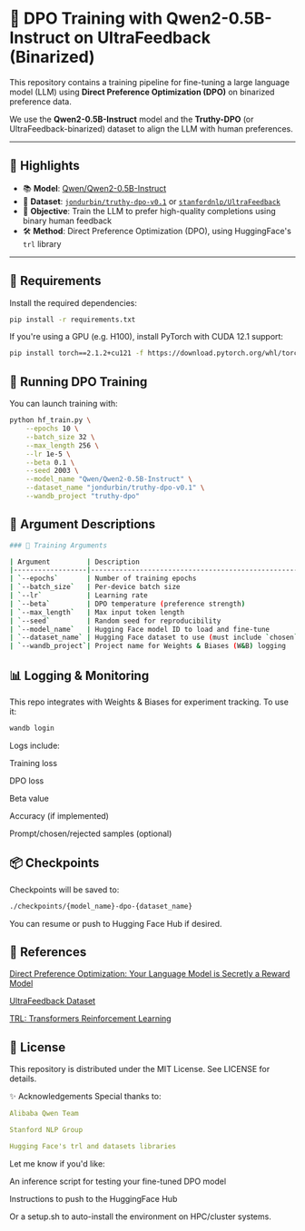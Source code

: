 # 🔧 DPO Training with Qwen2-0.5B-Instruct on UltraFeedback (Binarized)

This repository contains a training pipeline for fine-tuning a large language model (LLM) using **Direct Preference Optimization (DPO)** on binarized preference data.

We use the **Qwen2-0.5B-Instruct** model and the **Truthy-DPO** (or UltraFeedback-binarized) dataset to align the LLM with human preferences.

---

## 📌 Highlights

- 📚 **Model**: [Qwen/Qwen2-0.5B-Instruct](https://huggingface.co/Qwen/Qwen2-0.5B-Instruct)
- 🧾 **Dataset**: [`jondurbin/truthy-dpo-v0.1`](https://huggingface.co/datasets/jondurbin/truthy-dpo-v0.1) or [`stanfordnlp/UltraFeedback`](https://huggingface.co/datasets/stanfordnlp/UltraFeedback)
- 🧠 **Objective**: Train the LLM to prefer high-quality completions using binary human feedback
- 🛠️ **Method**: Direct Preference Optimization (DPO), using HuggingFace's `trl` library

---

## 🧱 Requirements

Install the required dependencies:

```bash
pip install -r requirements.txt
```
If you're using a GPU (e.g. H100), install PyTorch with CUDA 12.1 support:
```bash
pip install torch==2.1.2+cu121 -f https://download.pytorch.org/whl/torch_stable.html
```
## 🚀 Running DPO Training
You can launch training with:
```bash
python hf_train.py \
    --epochs 10 \
    --batch_size 32 \
    --max_length 256 \
    --lr 1e-5 \
    --beta 0.1 \
    --seed 2003 \
    --model_name "Qwen/Qwen2-0.5B-Instruct" \
    --dataset_name "jondurbin/truthy-dpo-v0.1" \
    --wandb_project "truthy-dpo"
```

## 🔧 Argument Descriptions
```bash
### 🧾 Training Arguments

| Argument         | Description                                                   |
|------------------|---------------------------------------------------------------|
| `--epochs`       | Number of training epochs                                     |
| `--batch_size`   | Per-device batch size                                         |
| `--lr`           | Learning rate                                                 |
| `--beta`         | DPO temperature (preference strength)                         |
| `--max_length`   | Max input token length                                        |
| `--seed`         | Random seed for reproducibility                               |
| `--model_name`   | Hugging Face model ID to load and fine-tune                   |
| `--dataset_name` | Hugging Face dataset to use (must include `chosen` & `rejected`) |
| `--wandb_project`| Project name for Weights & Biases (W&B) logging               |
```
## 📊 Logging & Monitoring
This repo integrates with Weights & Biases for experiment tracking. To use it:
```bash
wandb login
```
Logs include:

Training loss

DPO loss

Beta value

Accuracy (if implemented)

Prompt/chosen/rejected samples (optional)

## 📦 Checkpoints
Checkpoints will be saved to:
```bash
./checkpoints/{model_name}-dpo-{dataset_name}
```
You can resume or push to Hugging Face Hub if desired.

## 🧠 References
[Direct Preference Optimization: Your Language Model is Secretly a Reward Model](https://arxiv.org/pdf/2305.18290)

[UltraFeedback Dataset](https://huggingface.co/datasets/HuggingFaceH4/ultrafeedback_binarized)

[TRL: Transformers Reinforcement Learning](https://huggingface.co/docs/trl/index)

## 📜 License
This repository is distributed under the MIT License. See LICENSE for details.

✨ Acknowledgements
Special thanks to:
```yaml
Alibaba Qwen Team

Stanford NLP Group

Hugging Face's trl and datasets libraries
```
Let me know if you'd like:

An inference script for testing your fine-tuned DPO model

Instructions to push to the HuggingFace Hub

Or a setup.sh to auto-install the environment on HPC/cluster systems.



